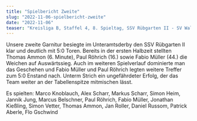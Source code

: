 ```yaml
---
title: "Spielbericht Zweite"
slug: "2022-11-06-spielbericht-zweite"
date: "2022-11-06"
teaser: "Kreisliga B, Staffel 4, 8. Spieltag, SSV Rübgarten II - SV Walddorf II 0:5 (0:3)"
---
```

Unsere zweite Garnitur besiegte im Unteramtsderby den SSV Rübgarten II klar und deutlich mit 5:0 Toren. Bereits in der ersten Halbzeit stellten Thomas Ammon (6. Minute), Paul Röhrich (16.) sowie Fabio Müller (44.) die Weichen auf Auswärtssieg. Auch im weiteren Spielverlauf dominierte man das Geschehen und Fabio Müller und Paul Röhrich legten weitere Treffer zum 5:0 Enstand nach. Unterm Strich ein ungefährdeter Erfolg, der das Team weiter an der Tabellenspitze mitmischen lässt.

Es spielten: Marco Knoblauch, Alex Scharr, Markus Scharr, Simon Heim, Jannik Jung, Marcus Belschner, Paul Röhrich, Fabio Müller, Jonathan Kießling, Simon Vetter, Thomas Ammon, Jan Roller, Daniel Russom, Patrick Aberle, Flo Gschwind

